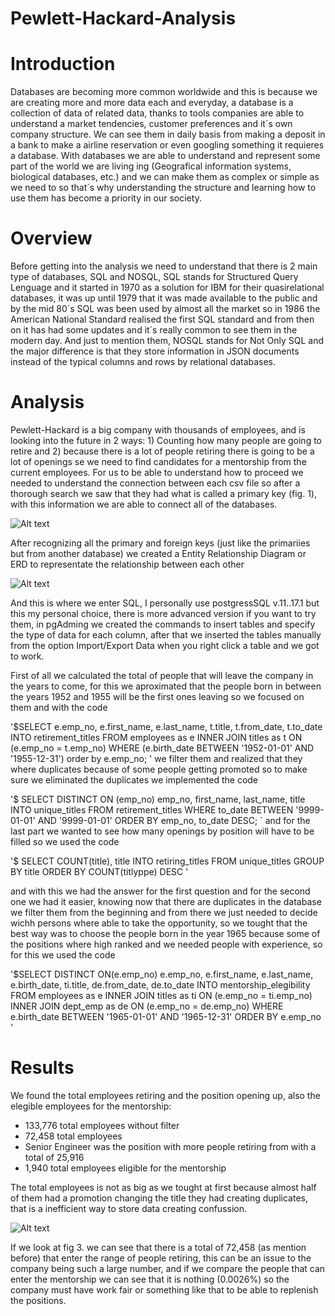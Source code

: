 # Pewlett-Hackard-Analysis

# Introduction 
Databases are becoming more common worldwide and this is because we are creating more and more data each and everyday, a database is a collection of data of related data,
thanks to tools companies are able to understand a market tendencies, customer preferences and it´s own company structure.
We can see them in daily basis from making a deposit in a bank to make a airline reservation or even googling something it requieres a database.
With databases we are able to understand and represent some part of the world we are living ing (Geografical information systems, biological databases, etc.) and we can
make them as complex or simple as we need to so that´s why understanding the structure and learning how to use them has become a priority in our society.

Overview
====
Before getting into the analysis we need to understand that there is 2 main type of databases, SQL and NOSQL, SQL stands for Structured Query Lenguage and it started in
1970 as a solution for IBM for their quasirelational databases, it was up until 1979 that it was made available to the public and by the mid 80´s SQL was been used by
almost all the market so in 1986 the American National Standard realised the first SQL standard and from then on it has had some updates and it´s really common to see
them in the modern day. And just to mention them, NOSQL stands for Not Only SQL and the major difference is that they store information in JSON documents instead of the
typical columns and rows by relational databases.
# Analysis
Pewlett-Hackard is a big company with thousands of employees, and is looking into the future in 2 ways: 1) Counting how many people are going to retire and 2) because
there is a lot of people retiring there is going to be a lot of openings se we need to find candidates for a mentorship from the current employees.
For us to be able to understand how to proceed we needed to understand the connection between each csv file so after a thorough search we saw that they had what is
called a primary key (fig. 1), with this information we are able to connect all of the databases.

![Alt text](Pewlett-Hackard-Analysis/Images/Primary_key.png "Primary keys")

After recognizing all the primary and foreign keys (just like the primariies but from another database) we created a Entity Relationship Diagram or ERD to representate 
the relationship between each other


![Alt text](Pewlett-Hackard-Analysis/Images/EmployeeDB.png "Primary keys")

And this is where we enter SQL, I personally use postgressSQL v.11..17.1 but this my personal choice, there is more advanced version if you want to try them, in
pgAdming we created the commands to insert tables and specify the type of data for each column, after that we inserted the tables manually from the option
Import/Export Data when you right click a table and we got to work.

First of all we calculated the total of people that will leave the company in the years to come, for this we aproximated that the people born in between the years 1952
and 1955 will be the first ones leaving so we focused on them and with the code

'$SELECT e.emp_no,
       e.first_name,
       e.last_name,
       t.title,
       t.from_date,
       t.to_date
INTO retirement_titles
FROM employees as e
INNER JOIN titles as t
ON (e.emp_no = t.emp_no)
WHERE (e.birth_date BETWEEN '1952-01-01' AND '1955-12-31')
order by e.emp_no;
'
we filter them and realized that they where duplicates because of some people getting promoted so to make sure we eliminated the duplicates we implemented the code

'$ SELECT DISTINCT ON (emp_no) emp_no,
first_name,
last_name,
title
INTO unique_titles
FROM retirement_titles
WHERE to_date BETWEEN '9999-01-01' AND '9999-01-01'
ORDER BY emp_no, to_date DESC;
`
and for the last part we wanted to see how many openings by position will have to be filled so we used the code 

'$
SELECT COUNT(title), title
INTO retiring_titles
FROM unique_titles
GROUP BY title 
ORDER BY COUNT(titlyppe) DESC
'

and with this we had the answer for the first question and for the second one we had it easier, knowing now that there are duplicates in the database we filter them from the beginning and from there we just needed to decide wichh persons where able to take the opportunity, so we tought that the best way was to choose the people born in the year 1965 because some of the positions where high ranked and we needed people with experience, so for this we used the code 

'$SELECT DISTINCT ON(e.emp_no) e.emp_no, 
e.first_name, e.last_name, e.birth_date,
ti.title, de.from_date, de.to_date
INTO mentorship_elegibility
FROM employees as e
INNER JOIN titles as ti
ON (e.emp_no = ti.emp_no) 
INNER JOIN dept_emp as de
ON (e.emp_no = de.emp_no)
WHERE e.birth_date BETWEEN '1965-01-01' AND '1965-12-31'
ORDER BY e.emp_no
'

Results
===
We found the total employees retiring and the position opening up, also the elegible employees for the mentorship:
- 133,776 total employees without filter
- 72,458 total employees
- Senior Engineer was the position with more people retiring from with a total of 25,916
- 1,940 total employees eligible for the mentorship

The total employees is not as big as we tought at first because almost half of them had a promotion changing the title they had creating duplicates, that is a 
inefficient way to store data creating confussion. 

![Alt text](Pewlett-Hackard-Analysis/Images/Filtered_unique.png "Total_employees_letting_down")

If we look at fig 3. we can see that there is a total of 72,458 (as mention before) that enter the range of people retiring, this can be an issue to the company 
being such a large number, and if we compare the people that can enter the mentorship we can see that it is nothing (0.0026%) so the company must have work fair or
something like that to be able to replenish the positions.


